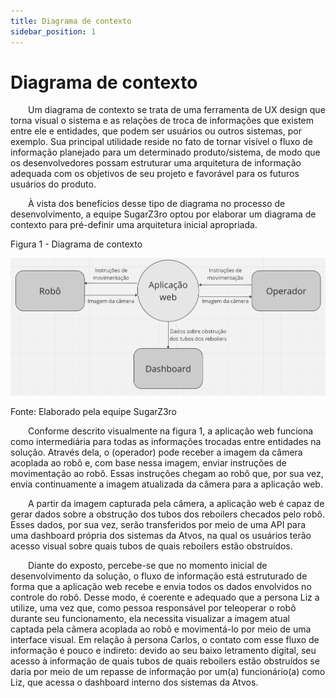```yaml
---
title: Diagrama de contexto
sidebar_position: 1
---
```


# Diagrama de contexto

&emsp;&emsp;Um diagrama de contexto se trata de uma ferramenta de UX design que torna visual o sistema e as relações de troca de informações que existem entre ele e entidades, que podem ser usuários ou outros sistemas, por exemplo. Sua principal utilidade reside no fato de tornar visível o fluxo de informação planejado para um determinado produto/sistema, de modo que os desenvolvedores possam estruturar uma arquitetura de informação adequada com os objetivos de seu projeto e favorável para os futuros usuários do produto.

&emsp;&emsp;À vista dos benefícios desse tipo de diagrama no processo de desenvolvimento, a equipe SugarZ3ro optou por elaborar um diagrama de contexto para pré-definir uma arquitetura inicial apropriada.

<p style={{textAlign: 'center'}}>Figura 1 - Diagrama de contexto</p>

![Diagrama de contexto](../../../static/img/sprint-1/diagrama_de_contexto.png)

<p style={{textAlign: 'center'}}>Fonte: Elaborado pela equipe SugarZ3ro</p>

&emsp;&emsp;Conforme descrito visualmente na figura 1, a aplicação web funciona como intermediária para todas as informações trocadas entre entidades na solução. Através dela, o  (operador) pode receber a imagem da câmera acoplada ao robô e, com base nessa imagem, enviar instruções de movimentação ao robô. Essas instruções chegam ao robô que, por sua vez, envia continuamente a imagem atualizada da câmera para a aplicação web.

&emsp;&emsp;A partir da imagem capturada pela câmera, a aplicação web é capaz de gerar dados sobre a obstrução dos tubos dos reboilers checados pelo robô. Esses dados, por sua vez, serão transferidos por meio de uma API para uma dashboard própria dos sistemas da Atvos, na qual os usuários terão acesso visual sobre quais tubos de quais reboilers estão obstruídos.

&emsp;&emsp;Diante do exposto, percebe-se que no momento inicial de desenvolvimento da solução, o fluxo de informação está estruturado de forma que a aplicação web recebe e envia todos os dados envolvidos no controle do robô. Desse modo, é coerente e adequado que a persona Liz a utilize, uma vez que, como pessoa responsável por teleoperar o robô durante seu funcionamento, ela necessita visualizar a imagem atual captada pela câmera acoplada ao robô e movimentá-lo por meio de uma interface visual. Em relação à persona Carlos, o contato com esse fluxo de informação é pouco e indireto: devido ao seu baixo letramento digital, seu acesso à informação de quais tubos de quais reboilers estão obstruídos se daria por meio de um repasse de informação por um(a) funcionário(a) como Liz, que acessa o dashboard interno dos sistemas da Atvos.